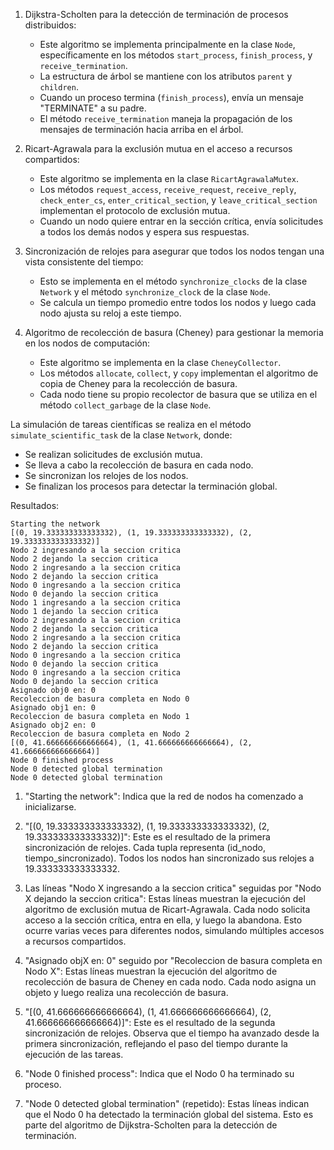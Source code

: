 
1. Dijkstra-Scholten para la detección de terminación de procesos distribuidos:
   - Este algoritmo se implementa principalmente en la clase `Node`, específicamente en los métodos `start_process`, `finish_process`, y `receive_termination`.
   - La estructura de árbol se mantiene con los atributos `parent` y `children`.
   - Cuando un proceso termina (`finish_process`), envía un mensaje "TERMINATE" a su padre.
   - El método `receive_termination` maneja la propagación de los mensajes de terminación hacia arriba en el árbol.

2. Ricart-Agrawala para la exclusión mutua en el acceso a recursos compartidos:
   - Este algoritmo se implementa en la clase `RicartAgrawalaMutex`.
   - Los métodos `request_access`, `receive_request`, `receive_reply`, `check_enter_cs`, `enter_critical_section`, y `leave_critical_section` implementan el protocolo de exclusión mutua.
   - Cuando un nodo quiere entrar en la sección crítica, envía solicitudes a todos los demás nodos y espera sus respuestas.

3. Sincronización de relojes para asegurar que todos los nodos tengan una vista consistente del tiempo:
   - Esto se implementa en el método `synchronize_clocks` de la clase `Network` y el método `synchronize_clock` de la clase `Node`.
   - Se calcula un tiempo promedio entre todos los nodos y luego cada nodo ajusta su reloj a este tiempo.

4. Algoritmo de recolección de basura (Cheney) para gestionar la memoria en los nodos de computación:
   - Este algoritmo se implementa en la clase `CheneyCollector`.
   - Los métodos `allocate`, `collect`, y `copy` implementan el algoritmo de copia de Cheney para la recolección de basura.
   - Cada nodo tiene su propio recolector de basura que se utiliza en el método `collect_garbage` de la clase `Node`.

La simulación de tareas científicas se realiza en el método `simulate_scientific_task` de la clase `Network`, donde:
- Se realizan solicitudes de exclusión mutua.
- Se lleva a cabo la recolección de basura en cada nodo.
- Se sincronizan los relojes de los nodos.
- Se finalizan los procesos para detectar la terminación global.
  
Resultados:

```
Starting the network
[(0, 19.333333333333332), (1, 19.333333333333332), (2, 19.333333333333332)]
Nodo 2 ingresando a la seccion critica
Nodo 2 dejando la seccion critica
Nodo 2 ingresando a la seccion critica
Nodo 2 dejando la seccion critica
Nodo 0 ingresando a la seccion critica
Nodo 0 dejando la seccion critica
Nodo 1 ingresando a la seccion critica
Nodo 1 dejando la seccion critica
Nodo 2 ingresando a la seccion critica
Nodo 2 dejando la seccion critica
Nodo 2 ingresando a la seccion critica
Nodo 2 dejando la seccion critica
Nodo 0 ingresando a la seccion critica
Nodo 0 dejando la seccion critica
Nodo 0 ingresando a la seccion critica
Nodo 0 dejando la seccion critica
Asignado obj0 en: 0
Recoleccion de basura completa en Nodo 0
Asignado obj1 en: 0
Recoleccion de basura completa en Nodo 1
Asignado obj2 en: 0
Recoleccion de basura completa en Nodo 2
[(0, 41.666666666666664), (1, 41.666666666666664), (2, 41.666666666666664)]
Node 0 finished process
Node 0 detected global termination
Node 0 detected global termination
```



1. "Starting the network": Indica que la red de nodos ha comenzado a inicializarse.

2. "[(0, 19.333333333333332), (1, 19.333333333333332), (2, 19.333333333333332)]": 
   Este es el resultado de la primera sincronización de relojes. Cada tupla representa (id_nodo, tiempo_sincronizado). Todos los nodos han sincronizado sus relojes a 19.333333333333332.

3. Las líneas "Nodo X ingresando a la seccion critica" seguidas por "Nodo X dejando la seccion critica":
   Estas líneas muestran la ejecución del algoritmo de exclusión mutua de Ricart-Agrawala. Cada nodo solicita acceso a la sección crítica, entra en ella, y luego la abandona. Esto ocurre varias veces para diferentes nodos, simulando múltiples accesos a recursos compartidos.

4. "Asignado objX en: 0" seguido por "Recoleccion de basura completa en Nodo X":
   Estas líneas muestran la ejecución del algoritmo de recolección de basura de Cheney en cada nodo. Cada nodo asigna un objeto y luego realiza una recolección de basura.

5. "[(0, 41.666666666666664), (1, 41.666666666666664), (2, 41.666666666666664)]":
   Este es el resultado de la segunda sincronización de relojes. Observa que el tiempo ha avanzado desde la primera sincronización, reflejando el paso del tiempo durante la ejecución de las tareas.

6. "Node 0 finished process":
   Indica que el Nodo 0 ha terminado su proceso.

7. "Node 0 detected global termination" (repetido):
   Estas líneas indican que el Nodo 0 ha detectado la terminación global del sistema. Esto es parte del algoritmo de Dijkstra-Scholten para la detección de terminación. 


